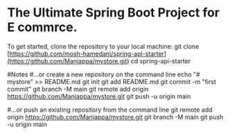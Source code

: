 # The Ultimate Spring Boot Project for E commrce.
To get started, clone the repository to your local machine:
git clone [https://github.com/mosh-hamedani/spring-api-starter](https://github.com/Manjappa/mystore.git)
cd spring-api-starter

#Notes
#…or create a new repository on the command line
echo "# mystore" >> README.md
git init
git add README.md
git commit -m "first commit"
git branch -M main
git remote add origin https://github.com/Manjappa/mystore.git
git push -u origin main

#…or push an existing repository from the command line
git remote add origin https://github.com/Manjappa/mystore.git
git branch -M main
git push -u origin main
